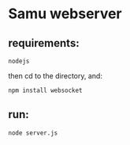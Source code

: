 Samu webserver
==============

requirements:
-------------

```
nodejs
```

then cd to the directory, and:

```
npm install websocket
```

run:
----

```
node server.js
```
